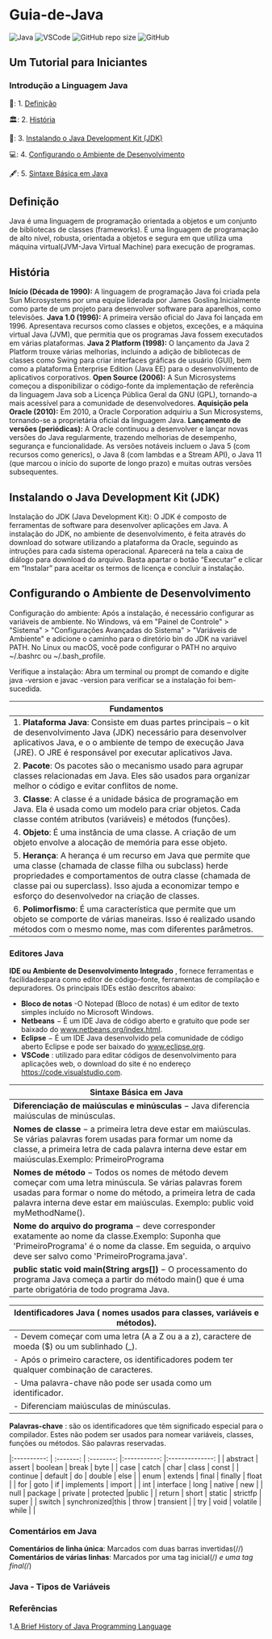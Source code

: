 # Guia-de-Java
![Java](https://img.shields.io/badge/Java-%23ED8B00.svg?style=for-the-badge&logo=openjdk&logoColor=white)
![VSCode](https://img.shields.io/badge/Made%20for-VSCode-1f425f.svg)
![GitHub repo size](https://img.shields.io/github/repo-size/deniseflora/Guia-de-Java)
![GitHub](https://img.shields.io/github/license/deniseflora/Guia-de-Java)

## Um Tutorial para Iniciantes

### Introdução a Linguagem Java

📖: 1. [Definição](#id1)  

🏛️: 2. [História](#id2)

🍵: 3. [Instalando o Java Development Kit (JDK)](#id3)

💻: 4. [Configurando o Ambiente de Desenvolvimento](#id4)
  
🖋️: 5. [Sintaxe Básica em Java](id#5)

<div id='id1' />

 ## Definição
Java é uma linguagem de programação orientada a objetos e um conjunto de bibliotecas de classes (frameworks). É uma linguagem de programação de alto nível, robusta, orientada a objetos e segura em que utiliza uma máquina virtual(JVM-Java Virtual Machine) para execução de programas.
<div id='id2' />

## História
**Início (Década de 1990):** A linguagem de programação Java foi criada pela Sun Microsystems por uma equipe liderada por James Gosling.Inicialmente como parte de um projeto para desenvolver software para aparelhos, como televisões.
 **Java 1.0 (1996):** A primeira versão oficial do Java foi lançada em 1996. Apresentava recursos como classes e objetos, exceções,  e a  máquina virtual Java (JVM), que permitia que os programas Java fossem executados em várias plataformas.
**Java 2 Platform (1998):** O lançamento da Java 2 Platform trouxe várias melhorias, incluindo a adição de bibliotecas de classes como Swing para criar interfaces gráficas de usuário (GUI), bem como a plataforma Enterprise Edition (Java EE) para o desenvolvimento de aplicativos corporativos.
**Open Source (2006):** A Sun Microsystems começou a disponibilizar o código-fonte da implementação de referência da linguagem Java sob a Licença Pública Geral da GNU (GPL), tornando-a mais acessível para a comunidade de desenvolvedores.
**Aquisição pela Oracle (2010):** Em 2010, a Oracle Corporation adquiriu a Sun Microsystems, tornando-se a proprietária oficial da linguagem Java.
**Lançamento de versões (periódicas):** A Oracle continuou a desenvolver e lançar novas versões do Java regularmente, trazendo melhorias de desempenho, segurança e funcionalidade. As versões notáveis incluem o Java 5 (com recursos como generics), o Java 8 (com lambdas e a Stream API), o Java 11 (que marcou o início do suporte de longo prazo) e muitas outras versões subsequentes.

<div id='id3' />

## Instalando o Java Development Kit (JDK)
Instalação do JDK (Java Development Kit): O JDK é composto de ferramentas de software para desenvolver aplicações em Java. A instalação do JDK, no ambiente de desenvolvimento, é feita através do download do sotware utilizando a plataforma da Oracle, seguindo as intruções para cada sistema operacional. 
Aparecerá na tela a caixa de diálogo para download do arquivo. Basta apartar o botão “Executar” e clicar em “Instalar” para aceitar os termos de licença e concluir a instalação.

<div id='id4' />
 
## Configurando o Ambiente de Desenvolvimento
Configuração do ambiente: Após a instalação, é necessário configurar as variáveis de ambiente. No Windows, vá em "Painel de Controle" > "Sistema" > "Configurações Avançadas do Sistema" > "Variáveis de Ambiente" e adicione o caminho para o diretório bin do JDK na variável PATH. No Linux ou macOS, você pode configurar o PATH no arquivo ~/.bashrc ou ~/.bash_profile.

Verifique a instalação: Abra um terminal ou prompt de comando e digite java -version e javac -version para verificar se a instalação foi bem-sucedida.

| **Fundamentos**                                                                                               | 
| ----------------------------------------------------------------------------------------------------------------| 
| 1. **Plataforma Java**: Consiste em duas partes principais –  o kit de desenvolvimento Java (JDK) necessário para desenvolver aplicativos Java, e o o ambiente de tempo de execução Java (JRE). O JRE é responsável por executar aplicativos Java.   | 
|  2. **Pacote**: Os pacotes são o mecanismo usado para agrupar classes relacionadas em Java. Eles são usados para organizar melhor o código e evitar conflitos de nome.  | 
|  3. **Classe**: A classe é a unidade básica de programação em Java. Ela é usada como um modelo para criar objetos. Cada classe contém atributos (variáveis) e métodos (funções).   | 
|  4. **Objeto**: É uma instância de uma classe. A criação de um objeto envolve a alocação de memória para esse objeto.   | 
| 5. **Herança**: A herança é um recurso em Java que permite que uma classe (chamada de classe filha ou subclass) herde propriedades e comportamentos de outra classe (chamada de classe pai ou superclass). Isso ajuda a economizar tempo e esforço do desenvolvedor na criação de classes.  |
| 6. **Polimorfismo**: É uma característica que permite que um objeto se comporte de várias maneiras. Isso é realizado usando métodos com o mesmo nome, mas com diferentes parâmetros.  |

<div id='id5' />

### Editores Java 
**IDE ou Ambiente de Desenvolvimento Integrado** , fornece  ferramentas e facilidadespara como editor de código-fonte, ferramentas de compilação e depuradores. Os principais IDEs estão descritos abaixo:
- **Bloco de notas** -O Notepad (Bloco de notas) é um editor de texto simples incluído no  Microsoft Windows. 
- **Netbeans** − É um IDE Java de código aberto e gratuito que pode ser baixado do www.netbeans.org/index.html.
- **Eclipse** − É um IDE Java desenvolvido pela comunidade de código aberto Eclipse e pode ser baixado do www.eclipse.org.
- **VSCode** : utilizado para editar códigos de desenvolvimento para aplicações web, o download do site é no endereço https://code.visualstudio.com.
 
| **Sintaxe Básica em Java**  |
| -----------------------------|
| **Diferenciação de maiúsculas e minúsculas** − Java diferencia maiúsculas de minúsculas.  |
| **Nomes de classe** − a primeira letra deve estar em maiúsculas. Se várias palavras forem usadas para formar um nome da classe, a primeira letra de cada palavra interna deve estar em maiúsculas.Exemplo: PrimeiroPrograma  |
| **Nomes de método** − Todos os nomes de método devem começar com uma letra minúscula. Se várias palavras forem usadas para formar o nome do método, a primeira letra de cada palavra interna deve estar em maiúsculas. Exemplo: public void myMethodName(). |
| **Nome do arquivo do programa** −  deve corresponder exatamente ao nome da classe.Exemplo: Suponha que 'PrimeiroPrograma' é o nome da classe. Em seguida, o arquivo deve ser salvo como 'PrimeiroPrograma.java'.|
| **public static void main(String args[])** − O processamento do programa Java começa a partir do método main() que é uma parte obrigatória de todo programa Java.|

| **Identificadores Java** ( nomes usados para classes, variáveis e métodos).  |
|----------------------------------------------------------------------------|
| - Devem começar com uma letra (A a Z ou a a z), caractere de moeda ($) ou um sublinhado (_).  |
| - Após o primeiro caractere, os identificadores podem ter qualquer combinação de caracteres.  |
| - Uma palavra-chave não pode ser usada como um identificador.  |
| - Diferenciam maiúsculas de minúsculas. |

 **Palavras-chave** : são os identificadores que têm significado especial para o compilador. Estes não podem ser usados para nomear variáveis, classes, funções ou métodos. São palavras reservadas.  

|:----------: | :-------: | :--------: |:-----------: |:--------------: |
|  abstract   |	assert    |	boolean    |	break      |	byte       |
|  case	      | catch	    |  char        |	class      | 	const      |
|  continue	    | default	  |  do	         |  double	    |  else      |
|  enum	        | extends 	|  final	     | finally     |	float      |
|  for        	|  goto	    |  if	         |  implements	| import     |
|  int	        |  interface	 | long	      |  native       |  new          |
|  null 	        |  package	   |  private	    |  protected	    |public    |
|  return      |	short	     | static	    | strictfp     |	super      |
|  switch	     | synchronized|this       |  	throw    	|    transient	 |
|  try	         | void      |	volatile |	while       |              |

### Comentários em Java
**Comentários de linha única**: Marcados com duas barras invertidas(//) 
**Comentários de várias linhas**: Marcados por uma tag inicial(/*) e uma tag final(*/)

### Java - Tipos de Variáveis


### Referências

1.[A Brief History of Java Programming Language](https://www.theknowledgeacademy.com/)


